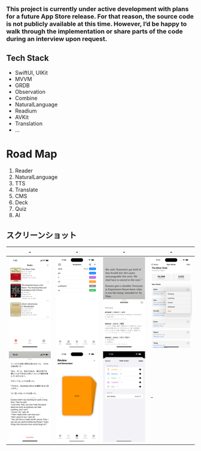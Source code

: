 ### This project is currently under active development with plans for a future App Store release. For that reason, the source code is not publicly available at this time. However, I’d be happy to walk through the implementation or share parts of the code during an interview upon request.

## Tech Stack

- SwiftUI, UIKit
- MVVM
- GRDB
- Observation
- Combine
- NaturalLanguage
- Readium
- AVKit
- Translation
- ...

# Road Map
1. Reader 
2. NaturalLanguage
3. TTS
4. Translate
5. CMS
6. Deck
7. Quiz
8. AI

## スクリーンショット

| - | - | - | - |
| ---- | ---- | ---- | ---- |
| ![Image 1](imgsnew/1.png) | ![Image 2](imgsnew/2.png) | ![Image 3](imgsnew/3.png) | ![Image 4](imgsnew/4.png) |
| ![Image 5](imgsnew/5.png) | ![Image 6](imgsnew/6.png) | ![Image 7](imgsnew/7.png) | - |